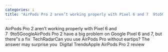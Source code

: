 ```yaml
---
categories: i
title: "AirPods Pro 2 aren’t working properly with Pixel 6 and 7  9to5Google"
---
```

AirPods Pro 2 aren’t working properly with Pixel 6 and 7&nbsp;&nbsp;9to5GoogleAirPods Pro 2 have a big problem on Google Pixel 6 and 7, but there"s a fix&nbsp;&nbsp;TechRadarCan you use AirPods Pro without eartips? The answer may surprise you&nbsp;&nbsp;Digital TrendsApple AirPods Pro 2 review&nbsp;